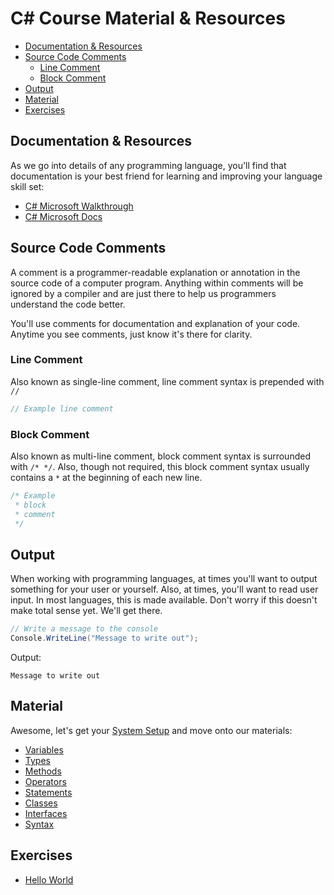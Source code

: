 # C# Course Material & Resources

* [Documentation & Resources](#documentation-resources)
* [Source Code Comments](#source-code-comments)
  * [Line Comment](#line-comment)
  * [Block Comment](#block-comment)
* [Output](#output)
* [Material](#material)
* [Exercises](#exercises)

## Documentation & Resources

As we go into details of any programming language, you'll find that documentation is your best friend for learning and improving your language skill set:

* [C# Microsoft Walkthrough](https://msdn.microsoft.com/en-us/library/jj153219.aspx)
* [C# Microsoft Docs](https://docs.microsoft.com/en-us/dotnet/csharp/)

## Source Code Comments

A comment is a programmer-readable explanation or annotation in the source code of a computer program. Anything within comments will be ignored by a compiler and are just there to help us programmers understand the code better.

You'll use comments for documentation and explanation of your code. Anytime you see comments, just know it's there for clarity.

### Line Comment

Also known as single-line comment, line comment syntax is prepended with `//`

```cs
// Example line comment
```

### Block Comment

Also known as multi-line comment, block comment syntax is surrounded with `/* */`. Also, though not required, this block comment syntax usually contains a `*` at the beginning of each new line.

```cs
/* Example
 * block
 * comment
 */
```

## Output

When working with programming languages, at times you'll want to output something for your user or yourself. Also, at times, you'll want to read user input. In most languages, this is made available. Don't worry if this doesn't make total sense yet. We'll get there.

```cs
// Write a message to the console
Console.WriteLine("Message to write out");
```

Output:

```output
Message to write out
```

## Material

Awesome, let's get your [System Setup](system.markdown) and move onto our materials:

* [Variables](variables.markdown)
* [Types](types.markdown)
* [Methods](methods.markdown)
* [Operators](operators.markdown)
* [Statements](statements.markdown)
* [Classes](classes.markdown)
* [Interfaces](interfaces.markdown)
* [Syntax](syntax.markdown)

## Exercises

* [Hello World](exercises/hello-world.markdown)
